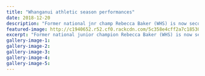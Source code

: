 ```yaml
---
title: "Whanganui athletic season performances"
date: 2018-12-20
description: "Former national jnr champ Rebecca Baker (WHS) is now second seeded senior middle distance runner & Whanganuui's best..."
featured-image: http://c1940652.r52.cf0.rackcdn.com/5c358e4cff2a7c185300040d/Rebecca-Baker-chron-20-dec.jpg
excerpt: "Former national junior champion Rebecca Baker (WHS) is now second seeded senior middle distance runner and Whanganuui's best."
gallery-image-1: 
gallery-image-2: 
gallery-image-3: 
gallery-image-4: 
gallery-image-5: 
---
```

